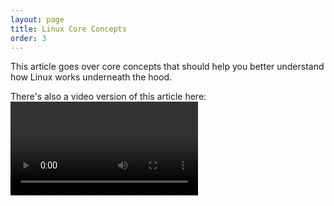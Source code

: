```yaml
---
layout: page
title: Linux Core Concepts
order: 3
---
```

This article goes over core concepts that should help you better understand how Linux works underneath the hood.

There's also a video version of this article here:
<video controls>
    <source src="/videos/computers/linux-core-concepts.mkv">
</video>
